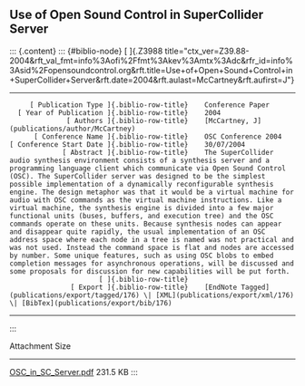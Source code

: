 ## Use of Open Sound Control in SuperCollider Server

::: {.content}
::: {#biblio-node}
[ ]{.Z3988
title="ctx_ver=Z39.88-2004&rft_val_fmt=info%3Aofi%2Ffmt%3Akev%3Amtx%3Adc&rfr_id=info%3Asid%2Fopensoundcontrol.org&rft.title=Use+of+Open+Sound+Control+in+SuperCollider+Server&rft.date=2004&rft.aulast=McCartney&rft.aufirst=J"}

  ---------------------------------------------- -- ---------------------------------------------------------------------------------------------------------------------------------------------------------------------------------------------------------------------------------------------------------------------------------------------------------------------------------------------------------------------------------------------------------------------------------------------------------------------------------------------------------------------------------------------------------------------------------------------------------------------------------------------------------------------------------------------------------------------------------------------------------------------------------------------------------------------------------------------------------------------------------------------------------------------------------------------------------------------------------------------------------------------------------------------------------------------------
         [ Publication Type ]{.biblio-row-title}    Conference Paper
      [ Year of Publication ]{.biblio-row-title}    2004
                  [ Authors ]{.biblio-row-title}    [McCartney, J](publications/author/McCartney)
          [ Conference Name ]{.biblio-row-title}    OSC Conference 2004
    [ Conference Start Date ]{.biblio-row-title}    30/07/2004
                 [ Abstract ]{.biblio-row-title}    The SuperCollider audio synthesis environment consists of a synthesis server and a programming language client which communicate via Open Sound Control (OSC). The SuperCollider server was designed to be the simplest possible implementation of a dynamically reconfigurable synthesis engine. The design metaphor was that it would be a virtual machine for audio with OSC commands as the virtual machine instructions. Like a virtual machine, the synthesis engine is divided into a few major functional units (buses, buffers, and execution tree) and the OSC commands operate on these units. Because synthesis nodes can appear and disappear quite rapidly, the usual implementation of an OSC address space where each node in a tree is named was not practical and was not used. Instead the command space is flat and nodes are accessed by number. Some unique features, such as using OSC blobs to embed completion messages for asynchronous operations, will be discussed and some proposals for discussion for new capabilities will be put forth.
                          [ ]{.biblio-row-title}    
                   [ Export ]{.biblio-row-title}    [EndNote Tagged](publications/export/tagged/176) \| [XML](publications/export/xml/176) \| [BibTex](publications/export/bib/176)
  ---------------------------------------------- -- ---------------------------------------------------------------------------------------------------------------------------------------------------------------------------------------------------------------------------------------------------------------------------------------------------------------------------------------------------------------------------------------------------------------------------------------------------------------------------------------------------------------------------------------------------------------------------------------------------------------------------------------------------------------------------------------------------------------------------------------------------------------------------------------------------------------------------------------------------------------------------------------------------------------------------------------------------------------------------------------------------------------------------------------------------------------------------
:::

  Attachment                                           Size
  ---------------------------------------------------- ----------
  [OSC_in_SC_Server.pdf](files/OSC_in_SC_Server.pdf)   231.5 KB
:::
